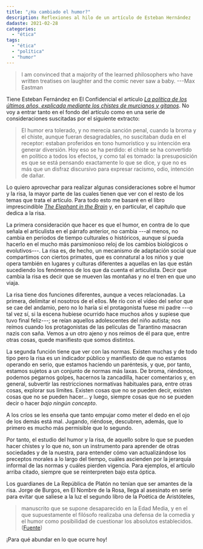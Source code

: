 ```yaml
---
title: "¿Ha cambiado el humor?"
description: Reflexiones al hilo de un artículo de Esteban Hernández
dadaste: 2021-02-28
categories:
  - "ética"
tags:
  - "ética"
  - "política"
  - "humor"
---
```


> I am convinced that a majority of the learned philosophers who have written treatises on laughter and the comic never saw a baby. ---Max Eastman

Tiene Esteban Fernández en El Confidencial el artículo [_La política de los últimos años, explicada mediante los chistes de murcianos y gitanos_](https://blogs.elconfidencial.com/alma-corazon-vida/tribuna/2018-08-28/la-politica-de-los-ultimos-anos-explicada-mediante-los-chistes-de-gitanos_1608955/). No voy a entrar tanto en el fondo del artículo como en una serie de consideraciones suscitadas por el siguiente extracto:

> El humor era tolerado, y no merecía sanción penal, cuando la broma y el chiste, aunque fueran desagradables, no suscitaban duda en el receptor: estaban proferidos en tono humorístico y su intención era generar diversión. Hoy eso se ha perdido: el chiste se ha convertido en político a todos los efectos, y como tal es tomado: la presuposición es que se está pensando exactamente lo que se dice, y que no es más que un disfraz discursivo para expresar racismo, odio, intención de dañar.

Lo quiero aprovechar para realizar algunas consideraciones sobre el humor y la risa, la mayor parte de las cuales tienen que ver con el resto de los temas que trata el artículo. Para todo esto me basaré en el libro imprescindible [_The Elephant in the Brain_](https://www.elephantinthebrain.com/) y, en particular, el capítulo que dedica a la risa.

La primera consideración que hacer es que el humor, en contra de lo que señala el articulista en el párrafo anterior, no cambia ---al menos, no cambia en periodos de tiempo culturales o históricos, aunque sí pueda hacerlo en el mucho más parsimonioso reloj de los cambios biológicos o evolutivos---. La risa es, de hecho, un mecanismo de adaptación social que compartimos con ciertos primates, que es connatural a los niños y que opera también en lugares y culturas diferentes a aquellas en las que están sucediendo los fenómenos de los que da cuenta el articulista. Decir que cambia la risa es decir que se mueven las montañas y no el tren en que uno viaja.

La risa tiene dos funciones diferentes, aunque a veces relacionadas. La primera, delimitar el nosotros de el ellos. Me río con el vídeo del señor que se cae del andamio, pero no lo haría si el protagonista fuese mi padre ---o tal vez sí, si la escena hubiese ocurrido hace muchos años y supiese que tuvo final feliz---; se reían aquellos adolescentes del niño autista; nos reímos cuando los protagonistas de las películas de Tarantino masacran nazis con saña. Vemos a un otro ajeno y nos reímos de él para que, entre otras cosas, quede manifiesto que somos distintos.

La segunda función tiene que ver con las normas. Existen muchas y de todo tipo pero la risa es un indicador público y manifiesto de que no estamos operando en serio, que estamos haciendo un paréntesis, y que, por tanto, estamos sujetos a un conjunto de normas más laxas. De broma, riéndonos, podemos pegarnos golpes, hacernos la zancadilla, hacer comentarios y, en general, subvertir las restricciones normativas habituales para, entre otras cosas, explorar sus límites. Existen cosas que no se pueden decir, existen cosas que no se pueden hacer... y luego, siempre cosas que no se pueden decir o hacer _bajo ningún concepto_.

A los críos se les enseña que tanto empujar como meter el dedo en el ojo de los demás está mal. Jugando, riéndose, descubren, además, que lo primero es mucho más permisible que lo segundo.

Por tanto, el estudio del humor y la risa, de aquello sobre lo que se pueden hacer chistes y lo que no, son un instrumento para aprender de otras sociedades y de la nuestra, para entender cómo van actualizándose los preceptos morales a lo largo del tiempo, cuáles ascienden por la jerarquía informal de las normas y cuáles pierden vigencia. Para ejemplos, el artículo arriba citado, siempre que se reinterpreten bajo esta óptica.

Los guardianes de La República de Platón no tenían que ser amantes de la risa. Jorge de Burgos, en El Nombre de la Rosa, llega al asesinato en serie para evitar que saliese a la luz el segundo libro de la Poética de Aristóteles,

> manuscrito que se supone desaparecido en la Edad Media, y en el que supuestamente el filósofo realizaba una defensa de la comedia y el humor como posibilidad de cuestionar los absolutos establecidos. ([Fuente](https://es.wikipedia.org/wiki/El_nombre_de_la_rosa))

¡Para qué abundar en lo que ocurre hoy!